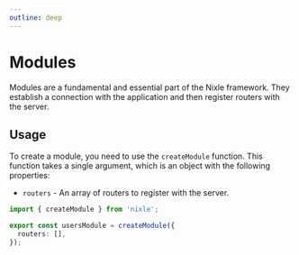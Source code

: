 ```yaml
---
outline: deep
---
```


# Modules

Modules are a fundamental and essential part of the Nixle framework. They establish a connection with the application and then register routers with the server.

## Usage

To create a module, you need to use the `createModule` function. This function takes a single argument, which is an object with the following properties:

- `routers` - An array of routers to register with the server.

```ts
import { createModule } from 'nixle';

export const usersModule = createModule({
  routers: [],
});
```
